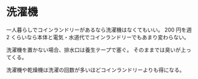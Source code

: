 # 洗濯機

一人暮らしでコインランドリーがあるなら洗濯機はなくてもいい。
200 円を週 2 くらいなら本体と電気・水道代でコインランドリーでもあまり変わらない。

洗濯機を置かない場合、排水口は養生テープで塞ぐ。
そのままでは臭いが上ってくる。

洗濯機や乾燥機は洗濯の回数が多いほどコインランドリーよりも得になる。
